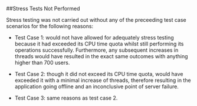 ##Stress Tests Not Performed

Stress testing was not carried out without any of the preceeding test case scenarios for the following reasons:

- Test Case 1: would not have allowed for adequately stress testing because it had exceeded its CPU time quota whilst still performing its operations successfully. Furthermore, any subsequent increases in threads would have resulted in the exact same outcomes with anything higher than 700 users.

- Test Case 2: though it did not exceed its CPU time quota, would have exceeded it with a minimal increase of threads, therefore resulting in the application going offline and an inconclusive point of server failure.

- Test Case 3: same reasons as test case 2.

